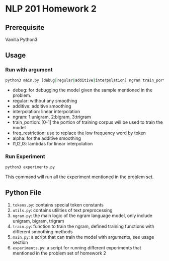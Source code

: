 # NLP 201 Homework 2

## Prerequisite

Vanilla Python3

## Usage

### Run with argument

```bash
python3 main.py [debug|regular|additive|interpolation] ngram train_portion freq_restriction [hyperparameter:alpha(if additive)|l1 l2 l3(if interpolation)]
```

-   debug: for debugging the model given the sample mentioned in the problem.
-   regular: without any smoothing
-   additive: additive smoothing
-   interpolation: linear interpolation
-   ngram: 1:unigram, 2:bigram, 3:trigram
-   train_portion: [0-1] the portion of training corpus will be used to train the model
-   freq_restriction: use to replace the low frequency word by <UNK> token
-   alpha: for the additive smoothing
-   l1,l2,l3: lambdas for linear interpolation

### Run Experiment

```bash
python3 experiments.py
```

This command will run all the experiment mentioned in the problem set.

## Python File

1. `tokens.py`: contains special token constants
2. `utils.py`: contains utilities of text preprocessing
3. `ngram.py`: the main logic of the ngram language model, only include unigram, bigram, trigram
4. `train.py`: function to train the ngram, defined training functions with different smoothing methods
5. `main.py`: a script that can train the model with arguments, see usage section
6. `experiments.py`: a script for running different experiments that mentioned in the problem set of homework 2
